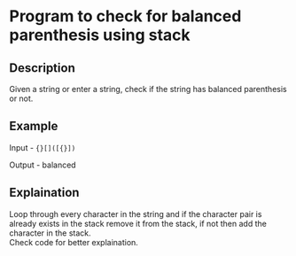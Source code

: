<h1>Program to check for balanced parenthesis using stack</h1>
<h2>Description</h2>

Given a string or enter a string, check if the string has balanced parenthesis or not.
<br>
<h2>Example</h2>

Input -
`{}[]([{}])`

Output -
balanced
<br>
<h2>Explaination</h2>

Loop through every character in the string and if the character pair is already exists in the stack remove it from the stack, if not then add the character in the stack. <br>
Check code for better explaination.
